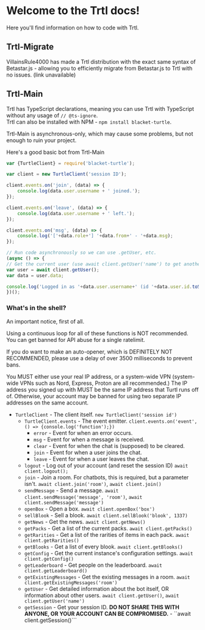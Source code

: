 # Welcome to the Trtl docs!
Here you'll find information on how to code with Trtl.

## Trtl-Migrate
VillainsRule4000 has made a Trtl distribution with the exact same syntax of Betastar.js - allowing you to efficiently migrate from Betastar.js to Trtl with no issues. (link unavailable)

## Trtl-Main
Trtl has TypeScript declarations, meaning you can use Trtl with TypeScript without any usage of ```// @ts-ignore```.  
Trtl can also be installed with NPM - ```npm install blacket-turtle```.

Trtl-Main is asynchronous-only, which may cause some problems, but not enough to ruin your project.

Here's a good basic bot from Trtl-Main

```js
var {TurtleClient} = require('blacket-turtle');

var client = new TurtleClient('session ID');

client.events.on('join', (data) => {
    console.log(data.user.username + ' joined.');
});

client.events.on('leave', (data) => {
    console.log(data.user.username + ' left.');
});

client.events.on('msg', (data) => {
    console.log('['+data.role+'] '+data.from+' - '+data.msg);
});

// Run code asynchronously so we can use .getUser, etc.
(async () => {
// Get the current user (use await client.getUser('name') to get another user). Returns an axios request object directly.
var user = await client.getUser();
var data = user.data;

console.log('Logged in as '+data.user.username+' (id '+data.user.id.toString()+')');
})();
```

### What's in the shell?
An important notice, first of all.

Using a continuous loop for all of these functions is NOT recommended. You can get banned for API abuse for a single ratelimit.

If you do want to make an auto-opener, which is DEFINITELY NOT RECOMMENDED, please use a delay of over 3500 milliseconds to prevent bans.

You MUST either use your real IP address, or a system-wide VPN (system-wide VPNs such as Nord, Express, Proton are all recommended.) The IP address you signed up with MUST be the same IP address that Turtl runs off of. Otherwise, your account may be banned for using two separate IP addresses on the same account.

- ```TurtleClient``` - The client itself. ```new TurtleClient('session id')```   
    - ```TurtleClient.events``` - The event emitter. ```client.events.on('event', () => {console.log('function');})```
        - ```error``` - Event for when an error occurs.
        - ```msg``` - Event for when a message is received.
        - ```clear``` - Event for when the chat is (supposed) to be cleared.
        - ```join``` - Event for when a user joins the chat.
        - ```leave``` - Event for when a user leaves the chat.
    - ```logout``` - Log out of your account (and reset the session ID) ```await client.logout();```
    - ```join``` - Join a room. For chatbots, this is required, but a parameter isn't. ```await client.join('room')```, ```await client.join()```
    - ```sendMessage``` - Send a message. ```await client.sendMessage('message', 'room')```, ```await client.sendMessage('message')```
    - ```openBox``` - Open a box. ```await client.openBox('box')```
    - ```sellBlook``` - Sell a blook. ```await client.sellBlook('blook', 1337)```
    - ```getNews``` - Get the news. ```await client.getNews()```
    - ```getPacks``` - Get a list of the current packs. ```await client.getPacks()```
    - ```getRarities``` - Get a list of the rarities of items in each pack. ```await client.getRarities()```
    - ```getBlooks``` - Get a list of every blook. ```await client.getBlooks()```
    - ```getConfig``` - Get the current instance's configuration settings. ```await client.getConfig()```
    - ```getLeaderboard``` - Get people on the leaderboard. ```await client.getLeaderboard()```
    - ```getExistingMessages``` - Get the existing messages in a room. ```await client.getExistingMessages('room')```
    - ```getUser``` - Get detailed information about the bot itself, OR information about other users. ```await client.getUser()```, ```await client.getUser('name')```
    - ```getSession``` - Get your session ID. **DO NOT SHARE THIS WITH ANYONE, OR YOUR ACCOUNT CAN BE COMPROMISED.** - ``await client.getSession()```
